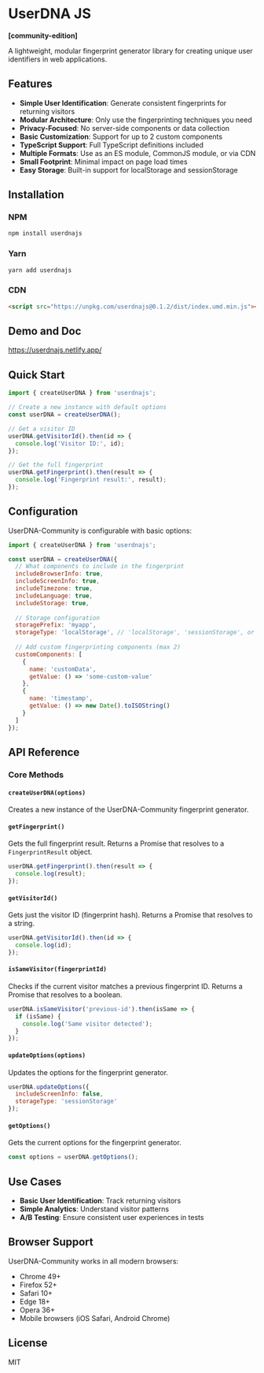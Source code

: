 # UserDNA JS
**[community-edition]**
 
A lightweight, modular fingerprint generator library for creating unique user identifiers in web applications.

## Features

- **Simple User Identification**: Generate consistent fingerprints for returning visitors
- **Modular Architecture**: Only use the fingerprinting techniques you need
- **Privacy-Focused**: No server-side components or data collection
- **Basic Customization**: Support for up to 2 custom components
- **TypeScript Support**: Full TypeScript definitions included
- **Multiple Formats**: Use as an ES module, CommonJS module, or via CDN
- **Small Footprint**: Minimal impact on page load times
- **Easy Storage**: Built-in support for localStorage and sessionStorage

## Installation

### NPM

```bash
npm install userdnajs
```

### Yarn

```bash
yarn add userdnajs
```

### CDN

```html
<script src="https://unpkg.com/userdnajs@0.1.2/dist/index.umd.min.js"></script>
```

## Demo and Doc
https://userdnajs.netlify.app/


## Quick Start

```javascript
import { createUserDNA } from 'userdnajs';

// Create a new instance with default options
const userDNA = createUserDNA();

// Get a visitor ID
userDNA.getVisitorId().then(id => {
  console.log('Visitor ID:', id);
});

// Get the full fingerprint
userDNA.getFingerprint().then(result => {
  console.log('Fingerprint result:', result);
});
```

## Configuration

UserDNA-Community is configurable with basic options:

```javascript
import { createUserDNA } from 'userdnajs';

const userDNA = createUserDNA({
  // What components to include in the fingerprint
  includeBrowserInfo: true,
  includeScreenInfo: true,
  includeTimezone: true,
  includeLanguage: true,
  includeStorage: true,
  
  // Storage configuration
  storagePrefix: 'myapp',
  storageType: 'localStorage', // 'localStorage', 'sessionStorage', or 'none'
  
  // Add custom fingerprinting components (max 2)
  customComponents: [
    {
      name: 'customData',
      getValue: () => 'some-custom-value'
    },
    {
      name: 'timestamp',
      getValue: () => new Date().toISOString()
    }
  ]
});
```

## API Reference

### Core Methods

#### `createUserDNA(options)`

Creates a new instance of the UserDNA-Community fingerprint generator.

#### `getFingerprint()`

Gets the full fingerprint result. Returns a Promise that resolves to a `FingerprintResult` object.

```javascript
userDNA.getFingerprint().then(result => {
  console.log(result);
});
```

#### `getVisitorId()`

Gets just the visitor ID (fingerprint hash). Returns a Promise that resolves to a string.

```javascript
userDNA.getVisitorId().then(id => {
  console.log(id);
});
```

#### `isSameVisitor(fingerprintId)`

Checks if the current visitor matches a previous fingerprint ID. Returns a Promise that resolves to a boolean.

```javascript
userDNA.isSameVisitor('previous-id').then(isSame => {
  if (isSame) {
    console.log('Same visitor detected');
  }
});
```

#### `updateOptions(options)`

Updates the options for the fingerprint generator.

```javascript
userDNA.updateOptions({
  includeScreenInfo: false,
  storageType: 'sessionStorage'
});
```

#### `getOptions()`

Gets the current options for the fingerprint generator.

```javascript
const options = userDNA.getOptions();
```

## Use Cases

- **Basic User Identification**: Track returning visitors
- **Simple Analytics**: Understand visitor patterns
- **A/B Testing**: Ensure consistent user experiences in tests

## Browser Support

UserDNA-Community works in all modern browsers:

- Chrome 49+
- Firefox 52+
- Safari 10+
- Edge 18+
- Opera 36+
- Mobile browsers (iOS Safari, Android Chrome)

## License

MIT